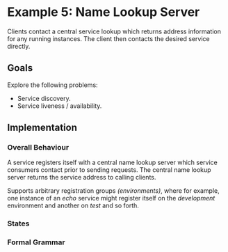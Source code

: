 # Example 5: Name Lookup Server

Clients contact a central service lookup which returns address information for 
any running instances. The client then contacts the desired service directly.

## Goals

Explore the following problems:

+ Service discovery.
+ Service liveness / availability.

## Implementation

### Overall Behaviour

A service registers itself with a central name lookup server which service consumers
contact prior to sending requests. The central name lookup server returns the service 
address to calling clients.

Supports arbitrary registration groups *(environments)*, where for example, one instance
of an *echo* service might register itself on the *development* environment and another 
on *test* and so forth.

### States



### Formal Grammar









